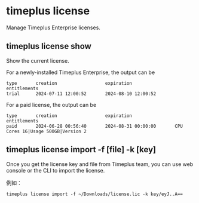 # timeplus license

Manage Timeplus Enterprise licenses.

## timeplus license show

Show the current license.

For a newly-installed Timeplus Enterprise, the output can be

```
type       creation                  expiration                entitlements
trial      2024-07-11 12:00:52       2024-08-10 12:00:52
```

For a paid license, the output can be

```
type       creation                  expiration                entitlements
paid       2024-06-28 00:56:40       2024-08-31 00:00:00       CPU Cores 16|Usage 500GB|Version 2
```

## timeplus license import -f [file] -k [key]

Once you get the license key and file from Timeplus team, you can use web console or the CLI to import the license.

例如：

```
timeplus license import -f ~/Downloads/license.lic -k key/eyJ..A==
```
